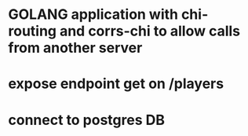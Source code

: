 # GOLANG application with chi-routing and corrs-chi to allow calls from another server

# expose endpoint get on /players
# connect to postgres DB
